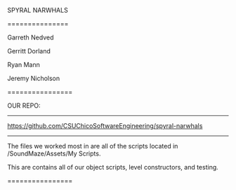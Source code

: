 SPYRAL NARWHALS

===============


Garreth Nedved

Gerritt Dorland

Ryan Mann

Jeremy Nicholson


================



OUR REPO:

---------

https://github.com/CSUChicoSoftwareEngineering/spyral-narwhals

---------


The files we worked most in are all of the scripts located in /SoundMaze/Assets/My Scripts.


This are contains all of our object scripts, level constructors, and testing.


================